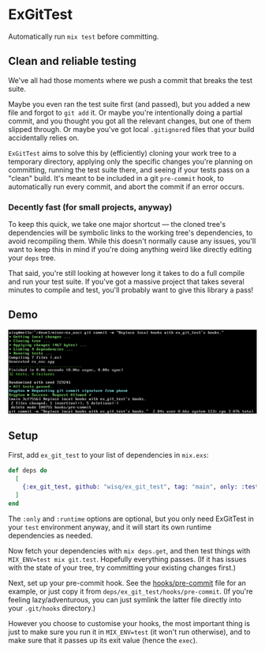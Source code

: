 # ExGitTest

Automatically run `mix test` before committing.

## Clean and reliable testing

We've all had those moments where we push a commit that breaks the test suite.

Maybe you even ran the test suite first (and passed), but you added a new file and forgot to `git add` it.  Or maybe you're intentionally doing a partial commit, and you thought you got all the relevant changes, but one of them slipped through.  Or maybe you've got local `.gitignore`d files that your build accidentally relies on.

`ExGitTest` aims to solve this by (efficiently) cloning your work tree to a temporary directory, applying only the specific changes you're planning on committing, running the test suite there, and seeing if your tests pass on a "clean" build.  It's meant to be included in a git `pre-commit` hook, to automatically run every commit, and abort the commit if an error occurs.

### Decently fast (for small projects, anyway)

To keep this quick, we take one major shortcut — the cloned tree's dependencies will be symbolic links to the working tree's dependencies, to avoid recompiling them.  While this doesn't normally cause any issues, you'll want to keep this in mind if you're doing anything weird like directly editing your `deps` tree.

That said, you're still looking at however long it takes to do a full compile and run your test suite.  If you've got a massive project that takes several minutes to compile and test, you'll probably want to give this library a pass!

## Demo

![Screenshot](https://github.com/wisq/ex_git_test/blob/images/images/screenshot.png?raw=true)

## Setup

First, add `ex_git_test` to your list of dependencies in `mix.exs`:

```elixir
def deps do
  [
    {:ex_git_test, github: "wisq/ex_git_test", tag: "main", only: :test, runtime: false}
  ]
end
```

The `:only` and `:runtime` options are optional, but you only need ExGitTest in your `test` environment anyway, and it will start its own runtime dependencies as needed.

Now fetch your dependencies with `mix deps.get`, and then test things with `MIX_ENV=test mix git.test`.  Hopefully everything passes.  (If it has issues with the state of your tree, try committing your existing changes first.)

Next, set up your pre-commit hook.  See the [hooks/pre-commit](hooks/pre-commit) file for an example, or just copy it from `deps/ex_git_test/hooks/pre-commit`.  (If you're feeling lazy/adventurous, you can just symlink the latter file directly into your `.git/hooks` directory.)

However you choose to customise your hooks, the most important thing is just to make sure you run it in `MIX_ENV=test` (it won't run otherwise), and to make sure that it passes up its exit value (hence the `exec`).

